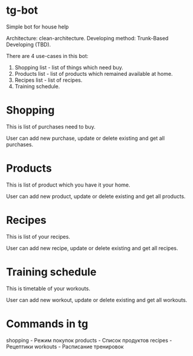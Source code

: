 # tg-bot

Simple bot for house help

Architecture: clean-architecture.
Developing method: Trunk-Based Developing (TBD).

There are 4 use-cases in this bot:
1. Shopping list - list of things which need buy.
2. Products list - list of products which remained available at home.
3. Recipes list - list of recipes.
4. Training schedule.

# Shopping

This is list of purchases need to buy.

User can add new purchase, update or delete existing and get all purchases.

# Products

This is list of product which you have it your home.

User can add new product, update or delete existing and get all products.

# Recipes

This is list of your recipes.

User can add new recipe, update or delete existing and get all recipes.

# Training schedule

This is timetable of your workouts.

User can add new workout, update or delete existing and get all workouts.

# Commands in tg

shopping - Режим покупок
products - Список продуктов
recipes - Рецептики
workouts - Расписание тренировок